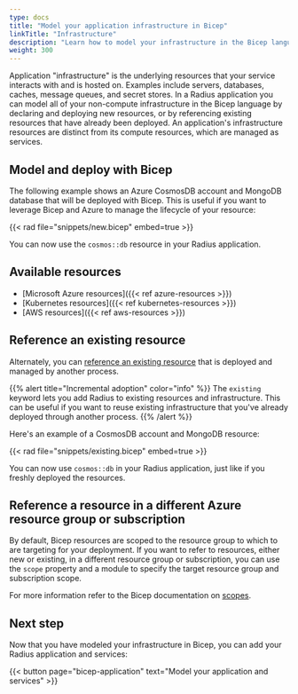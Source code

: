 ```yaml
---
type: docs
title: "Model your application infrastructure in Bicep"
linkTitle: "Infrastructure"
description: "Learn how to model your infrastructure in the Bicep language"
weight: 300
---
```


Application "infrastructure" is the underlying resources that your service interacts with and is hosted on. Examples include servers, databases, caches, message queues, and secret stores. In a Radius application you can model all of your non-compute infrastructure in the Bicep language by declaring and deploying new resources, or by referencing existing resources that have already been deployed. An application's infrastructure resources are distinct from its compute resources, which are managed as services.

## Model and deploy with Bicep

The following example shows an Azure CosmosDB account and MongoDB database that will be deployed with Bicep. This is useful if you want to leverage Bicep and Azure to manage the lifecycle of your resource:

{{< rad file="snippets/new.bicep" embed=true >}}

You can now use the `cosmos::db` resource in your Radius application.

## Available resources

- [Microsoft Azure resources]({{< ref azure-resources >}})
- [Kubernetes resources]({{< ref kubernetes-resources >}})
- [AWS resources]({{< ref aws-resources >}})

## Reference an existing resource

Alternately, you can [reference an existing resource](https://docs.microsoft.com/en-us/azure/azure-resource-manager/bicep/resource-declaration?tabs=azure-powershell#reference-existing-resources) that is deployed and managed by another process.

{{% alert title="Incremental adoption" color="info" %}}
The `existing` keyword lets you add Radius to existing resources and infrastructure. This can be useful if you want to reuse existing infrastructure that you've already deployed through another process.
{{% /alert %}}

Here's an example of a CosmosDB account and MongoDB resource:

{{< rad file="snippets/existing.bicep" embed=true >}}

You can now use `cosmos::db` in your Radius application, just like if you freshly deployed the resources.

## Reference a resource in a different Azure resource group or subscription

By default, Bicep resources are scoped to the resource group to which to are targeting for your deployment. If you want to refer to resources, either new or existing, in a different resource group or subscription, you can use the `scope` property and a module to specify the target resource group and subscription scope.

For more information refer to the Bicep documentation on [scopes](https://docs.microsoft.com/azure/azure-resource-manager/bicep/deploy-to-resource-group?tabs=azure-cli#scope-to-different-resource-group).

## Next step

Now that you have modeled your infrastructure in Bicep, you can add your Radius application and services:

{{< button page="bicep-application" text="Model your application and services" >}}
